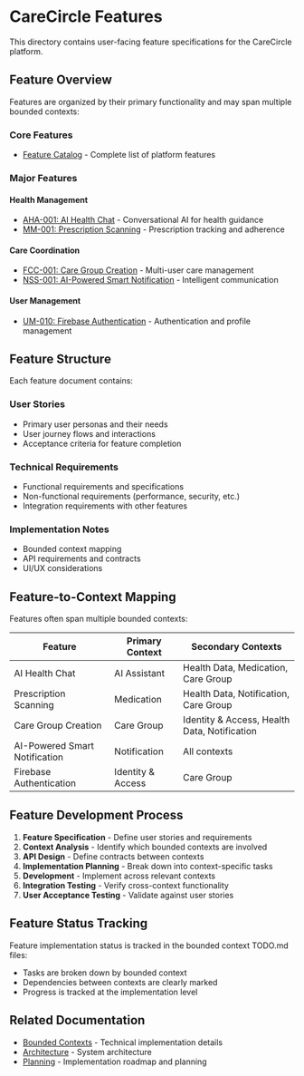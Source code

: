 # CareCircle Features

This directory contains user-facing feature specifications for the CareCircle platform.

## Feature Overview

Features are organized by their primary functionality and may span multiple bounded contexts:

### Core Features
- [Feature Catalog](./feature-catalog.md) - Complete list of platform features

### Major Features

#### Health Management
- [AHA-001: AI Health Chat](./aha-001-ai-health-chat.md) - Conversational AI for health guidance
- [MM-001: Prescription Scanning](./mm-001-prescription-scanning.md) - Prescription tracking and adherence

#### Care Coordination
- [FCC-001: Care Group Creation](./fcc-001-care-group-creation.md) - Multi-user care management
- [NSS-001: AI-Powered Smart Notification](./nss-001-ai-powered-smart-notification.md) - Intelligent communication

#### User Management
- [UM-010: Firebase Authentication](./um-010-firebase-authentication.md) - Authentication and profile management

## Feature Structure

Each feature document contains:

### User Stories
- Primary user personas and their needs
- User journey flows and interactions
- Acceptance criteria for feature completion

### Technical Requirements
- Functional requirements and specifications
- Non-functional requirements (performance, security, etc.)
- Integration requirements with other features

### Implementation Notes
- Bounded context mapping
- API requirements and contracts
- UI/UX considerations

## Feature-to-Context Mapping

Features often span multiple bounded contexts:

| Feature | Primary Context | Secondary Contexts |
|---------|----------------|-------------------|
| AI Health Chat | AI Assistant | Health Data, Medication, Care Group |
| Prescription Scanning | Medication | Health Data, Notification, Care Group |
| Care Group Creation | Care Group | Identity & Access, Health Data, Notification |
| AI-Powered Smart Notification | Notification | All contexts |
| Firebase Authentication | Identity & Access | Care Group |

## Feature Development Process

1. **Feature Specification** - Define user stories and requirements
2. **Context Analysis** - Identify which bounded contexts are involved
3. **API Design** - Define contracts between contexts
4. **Implementation Planning** - Break down into context-specific tasks
5. **Development** - Implement across relevant contexts
6. **Integration Testing** - Verify cross-context functionality
7. **User Acceptance Testing** - Validate against user stories

## Feature Status Tracking

Feature implementation status is tracked in the bounded context TODO.md files:
- Tasks are broken down by bounded context
- Dependencies between contexts are clearly marked
- Progress is tracked at the implementation level

## Related Documentation
- [Bounded Contexts](../bounded-contexts/README.md) - Technical implementation details
- [Architecture](../architecture/README.md) - System architecture
- [Planning](../planning/README.md) - Implementation roadmap and planning
